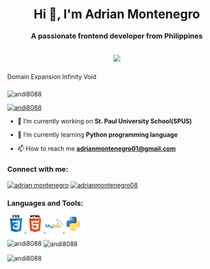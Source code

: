 <h1 align="center">Hi 👋, I'm Adrian Montenegro</h1>
<h3 align="center">A passionate frontend developer from Philippines</h3>

<br clear="both">

<div align="center">
  <img height="300" src="https://media1.tenor.com/m/_bvpF04vG_QAAAAC/satoru-gojo-domain-expansion.gif"  />
</div>

###

<p align="left">Domain Expansion Infinity Void</p>

###
<p align="left"> <img src="https://komarev.com/ghpvc/?username=andi8088&label=Profile%20views&color=0e75b6&style=flat" alt="andi8088" /> </p>

<p align="left"> <a href="https://github.com/ryo-ma/github-profile-trophy"><img src="https://github-profile-trophy.vercel.app/?username=andi8088" alt="andi8088" /></a> </p>

- 🔭 I’m currently working on **St. Paul University School(SPUS)**

- 🌱 I’m currently learning **Python programming language**

- 📫 How to reach me **adrianmontenegro01@gmail.com**

<h3 align="left">Connect with me:</h3>
<p align="left">
<a href="https://fb.com/adrian montenegro" target="blank"><img align="center" src="https://raw.githubusercontent.com/rahuldkjain/github-profile-readme-generator/master/src/images/icons/Social/facebook.svg" alt="adrian montenegro" height="30" width="40" /></a>
<a href="https://instagram.com/adrianmontenegro08" target="blank"><img align="center" src="https://raw.githubusercontent.com/rahuldkjain/github-profile-readme-generator/master/src/images/icons/Social/instagram.svg" alt="adrianmontenegro08" height="30" width="40" /></a>
</p>

<h3 align="left">Languages and Tools:</h3>
<p align="left"> <a href="https://www.w3schools.com/css/" target="_blank" rel="noreferrer"> <img src="https://raw.githubusercontent.com/devicons/devicon/master/icons/css3/css3-original-wordmark.svg" alt="css3" width="40" height="40"/> </a> <a href="https://www.w3.org/html/" target="_blank" rel="noreferrer"> <img src="https://raw.githubusercontent.com/devicons/devicon/master/icons/html5/html5-original-wordmark.svg" alt="html5" width="40" height="40"/> </a> <a href="https://www.mysql.com/" target="_blank" rel="noreferrer"> <img src="https://raw.githubusercontent.com/devicons/devicon/master/icons/mysql/mysql-original-wordmark.svg" alt="mysql" width="40" height="40"/> </a> <a href="https://www.python.org" target="_blank" rel="noreferrer"> <img src="https://raw.githubusercontent.com/devicons/devicon/master/icons/python/python-original.svg" alt="python" width="40" height="40"/> </a> </p>

<p><img align="left" src="https://github-readme-stats.vercel.app/api/top-langs?username=andi8088&show_icons=true&locale=en&layout=compact" alt="andi8088" /></p>

<p>&nbsp;<img align="center" src="https://github-readme-stats.vercel.app/api?username=andi8088&show_icons=true&locale=en" alt="andi8088" /></p>

<p><img align="center" src="https://github-readme-streak-stats.herokuapp.com/?user=andi8088&" alt="andi8088" /></p>

